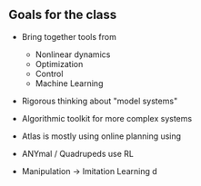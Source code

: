 ## Goals for the class
- Bring together tools from
	- Nonlinear dynamics
	- Optimization
	- Control
	- Machine Learning
- Rigorous thinking about "model systems"
- Algorithmic toolkit for more complex systems

- Atlas is mostly using online planning using
- ANYmal / Quadrupeds use RL
- Manipulation -> Imitation Learning d